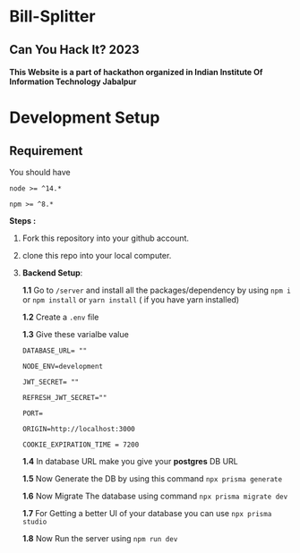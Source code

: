 # Bill-Splitter

## Can You Hack It? 2023

#### This Website is a part of hackathon organized in Indian Institute Of Information Technology Jabalpur

# Development Setup

## Requirement

You should have

`node >= ^14.*`

`npm >= ^8.*`

**Steps :**

1. Fork this repository into your github account.
2. clone this repo into your local computer.
3. **Backend Setup**:

   **1.1** Go to `/server` and install all the packages/dependency by using `npm i` or `npm install` or `yarn install` ( if you have yarn installed)

   **1.2** Create a `.env` file

   **1.3** Give these varialbe value

   `DATABASE_URL= ""`

   `NODE_ENV=development`

   `JWT_SECRET= ""`

   `REFRESH_JWT_SECRET=""`

   `PORT= `

   `ORIGIN=http://localhost:3000`

   `COOKIE_EXPIRATION_TIME = 7200`

   **1.4** In database URL make you give your **postgres** DB URL

   **1.5** Now Generate the DB by using this command `npx prisma generate`

   **1.6** Now Migrate The database using command `npx prisma migrate dev`

   **1.7** For Getting a better UI of your database you can use `npx prisma studio`

   **1.8** Now Run the server using `npm run dev`
